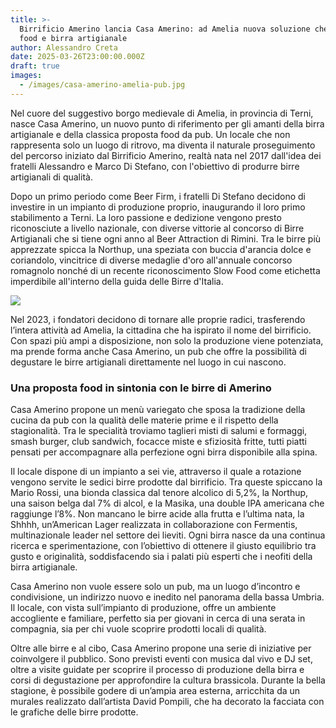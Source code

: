 ```yaml
---
title: >-
  Birrificio Amerino lancia Casa Amerino: ad Amelia nuova soluzione che abbina
  food e birra artigianale 
author: Alessandro Creta
date: 2025-03-26T23:00:00.000Z
draft: true
images:
  - /images/casa-amerino-amelia-pub.jpg
---
```


Nel cuore del suggestivo borgo medievale di Amelia, in provincia di Terni, nasce Casa Amerino, un nuovo punto di riferimento per gli amanti della birra artigianale e della classica proposta food da pub. Un locale che non rappresenta solo un luogo di ritrovo, ma diventa il naturale proseguimento del percorso iniziato dal Birrificio Amerino, realtà nata nel 2017 dall'idea dei fratelli Alessandro e Marco Di Stefano, con l'obiettivo di produrre birre artigianali di  qualità.  

Dopo un primo periodo come Beer Firm, i fratelli Di Stefano decidono di investire in un impianto di produzione proprio, inaugurando il loro primo stabilimento a Terni. La loro passione e dedizione vengono presto riconosciute a livello nazionale, con diverse vittorie al concorso di Birre Artigianali che si tiene ogni anno al Beer Attraction di Rimini. Tra le birre più apprezzate spicca la Northup, una speziata con buccia d'arancia dolce e coriandolo, vincitrice  di diverse medaglie d'oro all'annuale concorso romagnolo nonché di un recente riconoscimento Slow Food come etichetta imperdibile all'interno della guida delle Birre d'Italia.

![](/images/casa-amerino.png)

Nel 2023, i fondatori decidono di tornare alle proprie radici, trasferendo l’intera attività ad Amelia, la cittadina che ha ispirato il nome del birrificio. Con spazi più ampi a disposizione, non solo la produzione viene potenziata, ma prende forma anche Casa Amerino, un pub che offre la possibilità di degustare le birre artigianali direttamente nel luogo in cui nascono.

### Una proposta food in sintonia con le birre di Amerino

Casa Amerino propone un menù variegato che sposa la tradizione della cucina da pub con la qualità delle materie prime e il rispetto della stagionalità. Tra le specialità troviamo taglieri misti di salumi e formaggi, smash burger, club sandwich, focacce miste e sfiziosità fritte, tutti piatti pensati per accompagnare alla perfezione ogni birra disponibile alla spina.

Il locale dispone di un impianto a sei vie, attraverso il quale a rotazione vengono servite le sedici birre prodotte dal birrificio. Tra queste spiccano la Mario Rossi, una bionda classica dal tenore alcolico di 5,2%, la Northup, una saison belga dal 7% di alcol, e la Masika, una double IPA americana che raggiunge l’8%. Non mancano le birre acide alla frutta e l’ultima nata, la Shhhh, un’American Lager realizzata in collaborazione con Fermentis, multinazionale leader nel settore dei lieviti. Ogni birra nasce da una continua ricerca e sperimentazione, con l’obiettivo di ottenere il giusto equilibrio tra gusto e originalità, soddisfacendo sia i palati più esperti che i neofiti della birra artigianale.

Casa Amerino non vuole essere solo un pub, ma un luogo d’incontro e condivisione, un indirizzo nuovo e inedito nel panorama della bassa Umbria. Il locale, con vista sull’impianto di produzione, offre un ambiente accogliente e familiare, perfetto sia per giovani in cerca di una serata in compagnia, sia per chi vuole scoprire prodotti locali di qualità.

Oltre alle birre e al cibo, Casa Amerino propone una serie di iniziative per coinvolgere il pubblico. Sono previsti eventi con musica dal vivo e DJ set, oltre a visite guidate per scoprire il processo di produzione della birra e corsi di degustazione per approfondire la cultura brassicola. Durante la bella stagione, è possibile godere di un’ampia area esterna, arricchita da un murales realizzato dall’artista David Pompili, che ha decorato la facciata con le grafiche delle birre prodotte.
